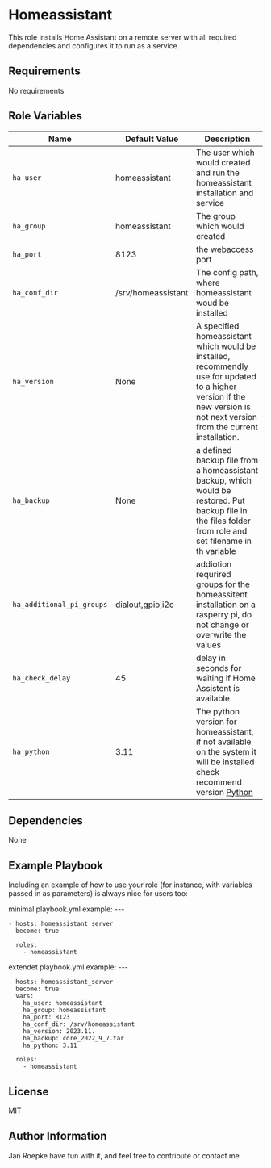 # Homeassistant

This role installs Home Assistant on a remote server with all required dependencies and configures it to run as a service.

## Requirements

No requirements

## Role Variables

| Name                      | Default Value      | Description                                                                                                                                                               |
| ------------------------- | ------------------ | ------------------------------------------------------------------------------------------------------------------------------------------------------------------------- |
| `ha_user`                 | homeassistant      | The user which would created and run the homeassistant installation and service                                                                                           |
| `ha_group`                | homeassistant      | The group which would created                                                                                                                                             |
| `ha_port`                 | 8123               | the webaccess port                                                                                                                                                        |
| `ha_conf_dir`             | /srv/homeassistant | The config path, where homeassistant woud be installed                                                                                                                    |
| `ha_version`              | None               | A specified homeassistant which would be installed, recommendly use for updated to a higher version if the new version is not next version from the current installation. |
| `ha_backup`               | None               | a defined backup file from a homeassistant backup, which would be restored. Put backup file in the files folder from role and set filename in th variable                                                                                         |
| `ha_additional_pi_groups` | dialout,gpio,i2c   | addiotion requrired groups for the homeassitent installation on a rasperry pi, do not change or overwrite the values                                                      |
| `ha_check_delay` | 45   | delay in seconds for waiting if Home Assistent is available|
| `ha_python` | 3.11   | The python version for homeassistant, if not available on the system it will be installed check recommend version [Python](https://www.home-assistant.io/installation/macos#install-home-assistant-core)|

## Dependencies

None

## Example Playbook

Including an example of how to use your role (for instance, with variables passed in as parameters) is always nice for users too:

minimal playbook.yml example:
    ---

    - hosts: homeassistant_server
      become: true

      roles:
        - homeassistant

extendet playbook.yml example:
    ---

    - hosts: homeassistant_server
      become: true
      vars:
        ha_user: homeassistant
        ha_group: homeassistant
        ha_port: 8123
        ha_conf_dir: /srv/homeassistant
        ha_version: 2023.11.
        ha_backup: core_2022_9_7.tar
        ha_python: 3.11

      roles:
        - homeassistant

## License

MIT

## Author Information

Jan Roepke
have fun with it, and feel free to contribute or contact me.
